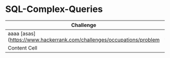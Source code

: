 # SQL-Complex-Queries

| Challenge  | Solved using |Solution |
| ------------- | ------------- | ------------|
|  aaaa [asas] (https://www.hackerrank.com/challenges/occupations/problem|https://www.hackerrank.com/challenges/occupations/problem)  | Content Cell  | zz|
| Content Cell  | Content Cell  | zz|
